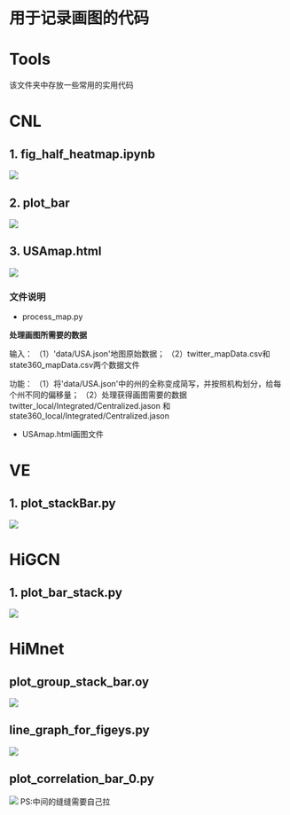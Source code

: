 # 用于记录画图的代码


# Tools
该文件夹中存放一些常用的实用代码

# CNL

## 1. fig_half_heatmap.ipynb
![](./fig/corr_map.svg)


## 2. plot_bar
![](./fig/empirical_results_GAT.svg)

## 3. USAmap.html

![](./fig/cnl_usmap.png)

### 文件说明
* process_map.py

**处理画图所需要的数据**

输入：
（1）'data/USA.json'地图原始数据；
（2）twitter_mapData.csv和state360_mapData.csv两个数据文件

功能：
（1）将'data/USA.json'中的州的全称变成简写，并按照机构划分，给每个州不同的偏移量；
（2）处理获得画图需要的数据twitter_local/Integrated/Centralized.jason 和 state360_local/Integrated/Centralized.jason

* USAmap.html画图文件

# VE

## 1. plot_stackBar.py
![](./fig/stack_robustness.svg)




# HiGCN

## 1. plot_bar_stack.py
![](./fig/Actor_stackbar.svg)


# HiMnet

## plot_group_stack_bar.oy
![](./fig/group_stact_bar.svg)

## line_graph_for_figeys.py
![](./fig/himnet_figeys.svg)

## plot_correlation_bar_0.py
![](./fig/0-corr.svg)
PS:中间的缝缝需要自己拉



